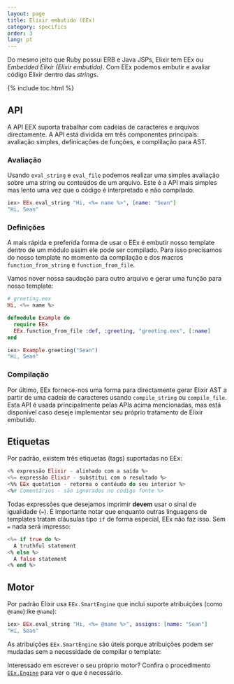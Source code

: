 ```yaml
---
layout: page
title: Elixir embutido (EEx)
category: specifics
order: 3
lang: pt
---
```


Do mesmo jeito que Ruby possui ERB e Java JSPs, Elixir tem EEx ou *Embedded Elixir (Elixir embutido)*. Com EEx podemos embutir e avaliar código Elixir dentro das *strings*.

{% include toc.html %}

## API

A API EEX suporta trabalhar com cadeias de caracteres e arquivos directamente. A API está dividida em três componentes principais: avaliação simples, definicações de funções, e complilação para AST.

### Avaliação

Usando `eval_string` e `eval_file` podemos realizar uma simples avaliação sobre uma string ou conteúdos de um arquivo. Este é a API mais simples mas lento uma vez que o código é interpretado e não compilado.

```elixir
iex> EEx.eval_string "Hi, <%= name %>", [name: "Sean"]
"Hi, Sean"
```

### Definições

A mais rápida e preferida forma de usar o EEx é embutir nosso template dentro de um módulo assim ele pode ser compilado. Para isso precisamos do nosso template no momento da compilação e dos macros `function_from_string` e `function_from_file`.

Vamos nover nossa saudação para outro arquivo e gerar uma função para nosso template:

```elixir
# greeting.eex
Hi, <%= name %>

defmodule Example do
  require EEx
  EEx.function_from_file :def, :greeting, "greeting.eex", [:name]
end

iex> Example.greeting("Sean")
"Hi, Sean"
```

### Compilação

Por último, EEx fornece-nos uma forma para directamente gerar Elixir AST a partir de uma cadeia de caracteres usando `compile_string` ou `compile_file`. Esta API é usada principalmente pelas APIs acima mencionadas, mas está disponível caso deseje implementar seu próprio tratamento de Elixir embutido.

## Etiquetas

Por padrão, existem três etiquetas (tags) suportadas no EEx:

```elixir
<% expressão Elixir - alinhado com a saída %>
<%= expressão Elixir - substitui com o resultado %>
<%% EEx quotation - retorna o contéudo do seu interior %>
<%# Comentários - são ignorados no código fonte %>
```

Todas expressões que desejamos imprimir __devem__ usar o sinal de igualidade (`=`). É importante notar que enquanto outras linguagens de templates tratam cláusulas tipo `if` de forma especial, EEx não faz isso. Sem `=` nada será impresso:

```elixir
<%= if true do %>
  A truthful statement
<% else %>
  A false statement
<% end %>
```

## Motor

Por padrão Elixir usa `EEx.SmartEngine` que inclui suporte atribuições (como `@name`):ike `@name`):

```elixir
iex> EEx.eval_string "Hi, <%= @name %>", assigns: [name: "Sean"]
"Hi, Sean"
```

As atribuições `EEx.SmartEngine` são úteis porque atribuições podem ser mudadas sem a necessidade de compilar o template:

Interessado em escrever o seu próprio motor?  Confira o procedimento [`EEx.Engine`](http://elixir-lang.org/docs/stable/eex/EEx.Engine.html) para ver o que é necessário.
